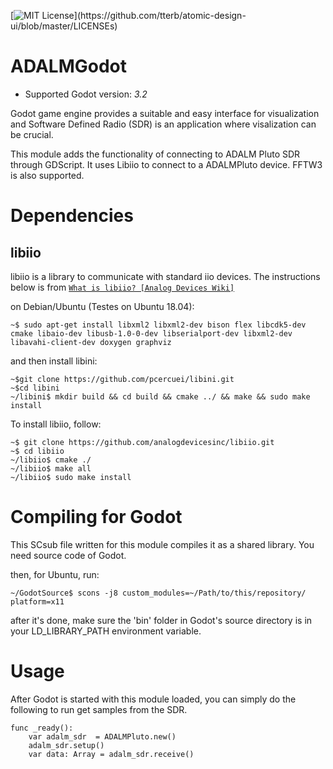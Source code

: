 [![MIT License](https://img.shields.io/apm/l/atomic-design-ui.svg?)](https://github.com/tterb/atomic-design-ui/blob/master/LICENSEs)

# ADALMGodot

* Supported Godot version: *3.2*

Godot game engine provides a suitable and easy interface for visualization and Software Defined Radio (SDR) is an application where visalization can be crucial. 

This module adds the functionality of connecting to ADALM Pluto SDR through GDScript. It uses Libiio to connect to a ADALMPluto device. FFTW3 is also supported. 

# Dependencies

## libiio
libiio is a library to communicate with standard iio devices. The instructions below is from <a href="https://wiki.analog.com/resources/tools-software/linux-software/libiio">`What is libiio? [Analog Devices Wiki]`</a>


on Debian/Ubuntu (Testes on Ubuntu 18.04):
```shell
~$ sudo apt-get install libxml2 libxml2-dev bison flex libcdk5-dev cmake libaio-dev libusb-1.0-0-dev libserialport-dev libxml2-dev libavahi-client-dev doxygen graphviz
```

and then install libini:
```shell
~$git clone https://github.com/pcercuei/libini.git
~$cd libini
~/libini$ mkdir build && cd build && cmake ../ && make && sudo make install
```

To install libiio, follow:
```shell
~$ git clone https://github.com/analogdevicesinc/libiio.git
~$ cd libiio
~/libiio$ cmake ./
~/libiio$ make all
~/libiio$ sudo make install
```

# Compiling for Godot

This SCsub file written for this module compiles it as a shared library. You need source code of Godot. 

then, for Ubuntu, run:
```shell
~/GodotSource$ scons -j8 custom_modules=~/Path/to/this/repository/ platform=x11
```
after it's done, make sure the 'bin' folder in Godot's source directory is in your LD_LIBRARY_PATH environment variable. 

# Usage

After Godot is started with this module loaded, you can simply do the following to run get samples from the SDR.

```
func _ready():
	var adalm_sdr  = ADALMPluto.new()
	adalm_sdr.setup()
	var data: Array = adalm_sdr.receive()
```
